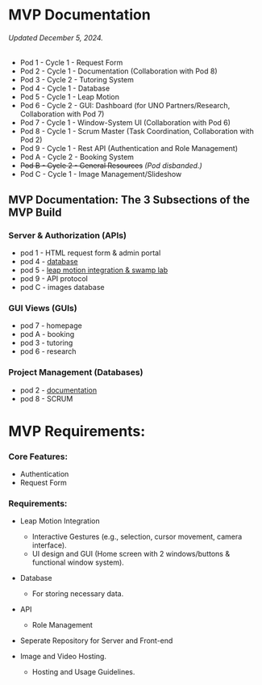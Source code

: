 # MVP Documentation
###### Updated December 5, 2024.

- Pod 1 - Cycle 1 - Request Form
- Pod 2 - Cycle 1 - Documentation (Collaboration with Pod 8)
- Pod 3 - Cycle 2 - Tutoring System
- Pod 4 - Cycle 1 - Database 
- Pod 5 - Cycle 1 - Leap Motion
- Pod 6 - Cycle 2 - GUI: Dashboard (for UNO Partners/Research, Collaboration with Pod 7)
- Pod 7 - Cycle 1 - Window-System UI (Collaboration with Pod 6)
- Pod 8 - Cycle 1 - Scrum Master (Task Coordination, Collaboration with Pod 2)
- Pod 9 - Cycle 1 - Rest API (Authentication and Role Management)
- Pod A - Cycle 2 - Booking System
- ~~Pod B - Cycle 2 - General Resources~~ *(Pod disbanded.)*
- Pod C - Cycle 1 - Image Management/Slideshow

## MVP Documentation: The 3 Subsections of the MVP Build

### Server & Authorization (APIs)
* pod 1 - HTML request form & admin portal
* pod 4 - [database](https://github.com/4210-Capstones/touchless-kiosk-raspy-net/blob/main/docs/capstone/pod-4-database.md)
* pod 5 - [leap motion integration & swamp lab](https://github.com/4210-Capstones/touchless-kiosk-raspy-net/blob/main/docs/capstone/pod-5-leap-integration-%2B-swamp-lab.md)
* pod 9 - API protocol
* pod C - images database

### GUI Views (GUIs)
* pod 7 - homepage
* pod A - booking
* pod 3 - tutoring
* pod 6 - research

### Project Management  (Databases)
* pod 2 - [documentation](https://github.com/4210-Capstones/touchless-kiosk-raspy-net/blob/main/docs/capstone/MVP-Documentation.md)
* pod 8 - SCRUM

# MVP Requirements: 

### Core Features:
  - Authentication
  - Request Form
    
### Requirements: 
- Leap Motion Integration
   - Interactive Gestures (e.g., selection, cursor movement, camera interface).
   - UI design and GUI (Home screen with 2 windows/buttons & functional window system). 
    
- Database 
    - For storing necessary data. 
      
- API 
    - Role Management
      
- Seperate Repository for Server and Front-end

- Image and Video Hosting. 
    - Hosting and Usage Guidelines.
